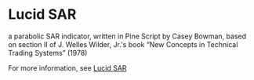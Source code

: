 # Lucid SAR
a parabolic SAR indicator, written in Pine Script by Casey Bowman, based on section II of J. Welles Wilder, Jr.'s book “New Concepts in Technical Trading Systems” (1978) 

For more information, see [Lucid SAR](https://www.tradingview.com/script/OkACQQgL-Lucid-SAR/)
